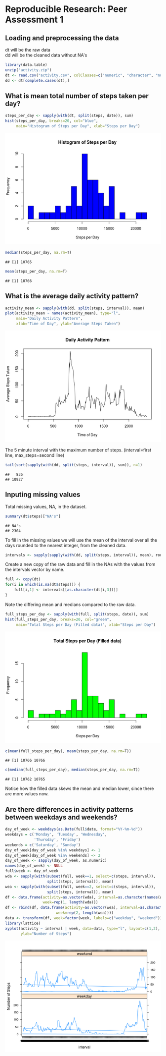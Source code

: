 # Reproducible Research: Peer Assessment 1


## Loading and preprocessing the data
dt will be the raw data  
dd will be the cleaned data without NA's


```r
library(data.table)
unzip("activity.zip")
dt <- read.csv("activity.csv", colClasses=c("numeric", "character", "numeric"))
dd <- dt[complete.cases(dt),]
```

## What is mean total number of steps taken per day?


```r
steps_per_day <- sapply(with(dt, split(steps, date)), sum)
hist(steps_per_day, breaks=20, col="blue",
     main="Histogram of Steps per Day", xlab="Steps per Day")
```

![plot of chunk histo](./PA1_template_files/figure-html/histo.png) 

```r
median(steps_per_day, na.rm=T)
```

```
## [1] 10765
```

```r
mean(steps_per_day, na.rm=T)
```

```
## [1] 10766
```

## What is the average daily activity pattern?


```r
activity_mean <- sapply(with(dd, split(steps, interval)), mean)
plot(activity_mean ~ names(activity_mean), type="l",
     main="Daily Activity Pattern",
     xlab="Time of Day", ylab="Average Steps Taken")
```

![plot of chunk line](./PA1_template_files/figure-html/line.png) 

The 5 minute interval with the maximum number of steps. (interval=first line, max_steps=second line)

```r
tail(sort(sapply(with(dd, split(steps, interval)), sum)), n=1)
```

```
##   835 
## 10927
```

## Inputing missing values

Total missing values, NA, in the dataset.

```r
summary(dt$steps)["NA's"]
```

```
## NA's 
## 2304
```

To fill in the missing values we will use the mean of the interval over all the
days rounded to the nearest integer, from the cleaned data.

```r
intervals <- sapply(sapply(with(dd, split(steps, interval)), mean), round)
```

Create a new copy of the raw data and fill in the NAs with the values from the
intervals vector by name.

```r
full <- copy(dt)
for(i in which(is.na(dt$steps))) {
    full[i,1] <- intervals[[as.character(dt[i,3])]]
}
```

Note the differing mean and medians compared to the raw data.

```r
full_steps_per_day <- sapply(with(full, split(steps, date)), sum)
hist(full_steps_per_day, breaks=20, col="green",
     main="Total Steps per Day (Filled data)", xlab="Steps per Day")
```

![plot of chunk compare](./PA1_template_files/figure-html/compare.png) 

```r
c(mean(full_steps_per_day), mean(steps_per_day, na.rm=T))
```

```
## [1] 10766 10766
```

```r
c(median(full_steps_per_day), median(steps_per_day, na.rm=T))
```

```
## [1] 10762 10765
```

Notice how the filled data skews the mean and median lower, since there are more values now.

## Are there differences in activity patterns between weekdays and weekends?


```r
day_of_week <- weekdays(as.Date(full$date, format="%Y-%m-%d"))
weekdays = c('Monday', 'Tuesday', 'Wednesday',
             'Thursday', 'Friday')
weekends = c('Saturday', 'Sunday')
day_of_week[day_of_week %in% weekdays] <- 1
day_of_week[day_of_week %in% weekends] <- 2
day_of_week <- sapply(day_of_week, as.numeric)
names(day_of_week) <- NULL
full$week <- day_of_week
wda <- sapply(with(subset(full, week==1, select=c(steps, interval)),
                   split(steps, interval)), mean)
wea <- sapply(with(subset(full, week==2, select=c(steps, interval)),
                   split(steps, interval)), mean)
df <- data.frame(activity=as.vector(wda), interval=as.character(names(wda)),
                 week=rep(1, length(wda)))
df <- rbind(df, data.frame(activity=as.vector(wea), interval=as.character(names(wea)),
                       week=rep(2, length(wea))))
data <- transform(df, week=factor(week, labels=c("weekday", "weekend")))
library(lattice)
xyplot(activity ~ interval | week, data=data, type="l", layout=c(1,2),
       ylab="Number of Steps")
```

![plot of chunk days](./PA1_template_files/figure-html/days.png) 

